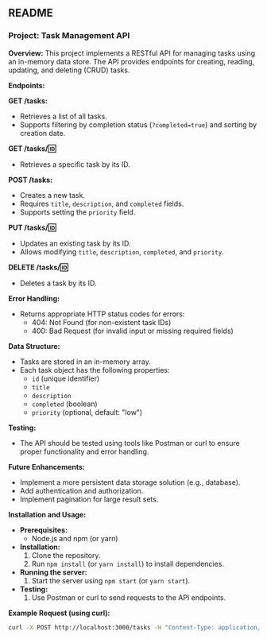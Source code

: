 ## **README**

### **Project: Task Management API**

**Overview:**
This project implements a RESTful API for managing tasks using an in-memory data store. The API provides endpoints for creating, reading, updating, and deleting (CRUD) tasks.

**Endpoints:**

**GET /tasks:**
- Retrieves a list of all tasks.
- Supports filtering by completion status (`?completed=true`) and sorting by creation date.

**GET /tasks/:id:**
- Retrieves a specific task by its ID.

**POST /tasks:**
- Creates a new task.
- Requires `title`, `description`, and `completed` fields.
- Supports setting the `priority` field.

**PUT /tasks/:id:**
- Updates an existing task by its ID.
- Allows modifying `title`, `description`, `completed`, and `priority`.

**DELETE /tasks/:id:**
- Deletes a task by its ID.

**Error Handling:**
- Returns appropriate HTTP status codes for errors:
  - 404: Not Found (for non-existent task IDs)
  - 400: Bad Request (for invalid input or missing required fields)

**Data Structure:**
- Tasks are stored in an in-memory array.
- Each task object has the following properties:
  - `id` (unique identifier)
  - `title`
  - `description`
  - `completed` (boolean)
  - `priority` (optional, default: "low")

**Testing:**
- The API should be tested using tools like Postman or curl to ensure proper functionality and error handling.

**Future Enhancements:**
- Implement a more persistent data storage solution (e.g., database).
- Add authentication and authorization.
- Implement pagination for large result sets.

**Installation and Usage:**
- **Prerequisites:**
  - Node.js and npm (or yarn)
- **Installation:**
  1. Clone the repository.
  2. Run `npm install` (or `yarn install`) to install dependencies.
- **Running the server:**
  1. Start the server using `npm start` (or `yarn start`).
- **Testing:**
  1. Use Postman or curl to send requests to the API endpoints.

**Example Request (using curl):**
```bash
curl -X POST http://localhost:3000/tasks -H "Content-Type: application/json" -d '{"title": "Complete homework", "description": "Finish math assignment", "completed": false}'